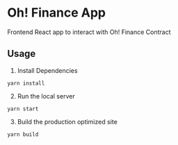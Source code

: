 # Oh! Finance App

Frontend React app to interact with Oh! Finance Contract

## Usage

1. Install Dependencies

```
yarn install
```

2. Run the local server

```
yarn start
```

3. Build the production optimized site

```
yarn build
```
